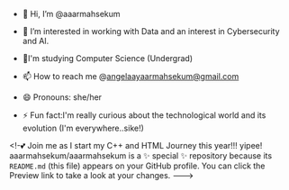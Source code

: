 - 👋 Hi, I’m @aaarmahsekum
- 👀 I’m interested in working with Data and an interest in Cybersecurity and AI.
- 🌱I'm studying Computer Science (Undergrad)

- 📫 How to reach me @angelaayaarmahsekum@gmail.com 
- 😄 Pronouns: she/her
- ⚡ Fun fact:I'm really curious about the technological world and its evolution (I'm everywhere..sike!)
  
<!-💕 Join me as I start my C++ and HTML Journey this year!!! yipee!
aaarmahsekum/aaarmahsekum is a ✨ special ✨ repository because its `README.md` (this file) appears on your GitHub profile.
You can click the Preview link to take a look at your changes.
--->
